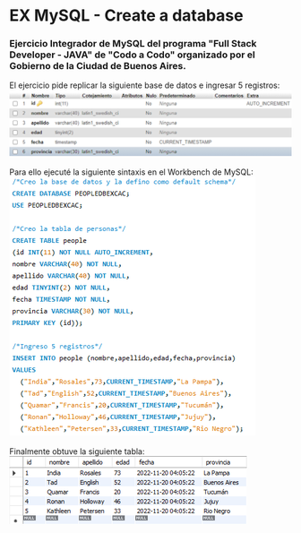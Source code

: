 # EX MySQL - Create a database
### Ejercicio Integrador de MySQL del programa "Full Stack Developer - JAVA" de "Codo a Codo" organizado por el Gobierno de la Ciudad de Buenos Aires.
El ejercicio pide replicar la siguiente base de datos e ingresar 5 registros:<br>
![objetivo](objetivo.png?raw=true "objetivo.png")<br><br>
Para ello ejecuté la siguiente sintaxis en el Workbench de MySQL:<br>
![sintaxis](createdb.png?raw=true "createdb.png")<br><br>
Finalmente obtuve la siguiente tabla:<br>
![table](people_table.png?raw=true "people_table.png")

